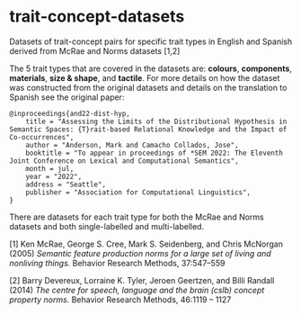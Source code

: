 # trait-concept-datasets
Datasets of trait-concept pairs for specific trait types in English and Spanish derived from McRae and Norms datasets [1,2]

The 5 trait types that are covered in the datasets are: **colours**, **components**, **materials**, **size & shape**, and **tactile**. For more details on how the dataset was constructed from the original datasets and details on the translation to Spanish see the original paper:

```
@inproceedings{and22-dist-hyp,
    title = "Assessing the Limits of the Distributional Hypothesis in Semantic Spaces: {T}rait-based Relational Knowledge and the Impact of Co-occurrences",
    author = "Anderson, Mark and Camacho Collados, Jose",
    booktitle = "To appear in proceedings of *SEM 2022: The Eleventh Joint Conference on Lexical and Computational Semantics",
    month = jul,
    year = "2022",
    address = "Seattle",
    publisher = "Association for Computational Linguistics",
}
```
There are datasets for each trait type for both the McRae and Norms datasets and both single-labelled and multi-labelled.

[1] Ken McRae, George S. Cree, Mark S. Seidenberg, and Chris McNorgan (2005) *Semantic feature production norms for a large set of living and nonliving things.* Behavior Research Methods, 37:547–559

[2] Barry Devereux, Lorraine K. Tyler, Jeroen Geertzen, and Billi Randall (2014) *The centre for speech, language and the brain (cslb) concept property norms.* Behavior Research Methods, 46:1119 – 1127

